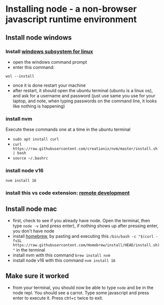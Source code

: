 
# Installing node - a non-browser javascript runtime environment

## Install node windows

### Install [windows subsystem for linux](https://docs.microsoft.com/en-us/windows/wsl/install)
- open the windows command prompt
- enter this command: 
```
wsl --install
```
- once it is done restart your machine
- after restart, it should open the ubuntu terminal (ubuntu is a linux os), and ask for a username and password (just use same you use for your laptop, and note, when typing passwords on the command line, it looks like nothing is happening)

### install nvm
Execute these commands one at a time in the ubuntu terminal
- `sudo apt install curl`
- `curl https://raw.githubusercontent.com/creationix/nvm/master/install.sh | bash`
- `source ~/.bashrc`

### install node v16
```
nvm install 16
```
### install this vs code extension: [remote development](https://marketplace.visualstudio.com/items?itemName=ms-vscode-remote.vscode-remote-extensionpack)

## Install node mac

- first, check to see if you already have node. Open the terminal, then type `node -v` (and press enter), if nothing shows up after pressing enter, you don't have node
- install [homebrew](https://brew.sh/), by pasting and executing this `/bin/bash -c "$(curl -fsSL https://raw.githubusercontent.com/Homebrew/install/HEAD/install.sh)"` in the terminal
- install nvm with this command `brew install nvm`
- install node v16 with this command `nvm install 16`

## Make sure it worked

- from your terminal, you should now be able to type `node` and be in the node repl. You should see a carrot. Type some javascript and press enter to execute it. Press ctrl+c twice to exit.